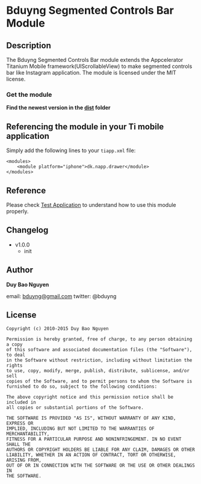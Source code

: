 # Bduyng Segmented Controls Bar Module

## Description

The Bduyng Segmented Controls Bar module extends the Appcelerator Titanium Mobile framework(UIScrollableView) to make segmented controls bar like Instagram application.
The module is licensed under the MIT license.

### Get the module

**Find the newest version in the [dist](https://github.com/bduyng/com.bduyng.segmentedcontrols/tree/master/ios/dist) folder**

## Referencing the module in your Ti mobile application

Simply add the following lines to your `tiapp.xml` file:

    <modules>
        <module platform="iphone">dk.napp.drawer</module>
    </modules>


## Reference

Please check [Test Application](https://github.com/bduyng/com.bduyng.segmentedcontrols/tree/master/ios/test) to understand how to use this module properly.

## Changelog
* v1.0.0
  * init


## Author

**Duy Bao Nguyen**
<!-- web: http://www.napp.dk -->
email: bduyng@gmail.com
twitter: @bduyng


## License

    Copyright (c) 2010-2015 Duy Bao Nguyen

    Permission is hereby granted, free of charge, to any person obtaining a copy
    of this software and associated documentation files (the "Software"), to deal
    in the Software without restriction, including without limitation the rights
    to use, copy, modify, merge, publish, distribute, sublicense, and/or sell
    copies of the Software, and to permit persons to whom the Software is
    furnished to do so, subject to the following conditions:

    The above copyright notice and this permission notice shall be included in
    all copies or substantial portions of the Software.

    THE SOFTWARE IS PROVIDED "AS IS", WITHOUT WARRANTY OF ANY KIND, EXPRESS OR
    IMPLIED, INCLUDING BUT NOT LIMITED TO THE WARRANTIES OF MERCHANTABILITY,
    FITNESS FOR A PARTICULAR PURPOSE AND NONINFRINGEMENT. IN NO EVENT SHALL THE
    AUTHORS OR COPYRIGHT HOLDERS BE LIABLE FOR ANY CLAIM, DAMAGES OR OTHER
    LIABILITY, WHETHER IN AN ACTION OF CONTRACT, TORT OR OTHERWISE, ARISING FROM,
    OUT OF OR IN CONNECTION WITH THE SOFTWARE OR THE USE OR OTHER DEALINGS IN
    THE SOFTWARE.
